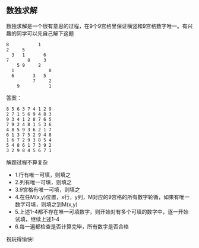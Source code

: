 ## 数独求解

数独求解是一个很有意思的过程，在9个9宫格里保证横竖和9宫格数字唯一。有兴趣的同学可以先自己解下这题

    8           1     
    2     5           
      3   1       6   
    7       8     3   
        5 9     2     
      1             8 
      6       3   5   
              7     2 
        9           1 




























答案：

    8 5 6 3 7 4 1 2 9 
    2 7 1 5 6 9 4 8 3 
    9 3 4 1 2 8 7 6 5 
    7 9 2 4 8 1 5 3 6 
    4 8 5 9 3 6 2 1 7 
    6 1 3 7 5 2 9 4 8 
    1 6 7 2 9 3 8 5 4 
    5 4 8 6 1 7 3 9 2 
    3 2 9 8 4 5 6 7 1

解题过程不算复杂
- 1.行有唯一可填，则填之
- 2.列有唯一可填，则填之
- 3.9宫格有唯一可填，则填之
- 4.在任M(x,y)位置，x行，y列，M对应的9宫格的所有数字轮循，如果有唯一数字可填，则填之到M(x,y)
- 5.上述1-4都不存在唯一可填数字，则开始对有多个可填的数字中，逐一开始试填，继续上述1-4
- 6.每一遍都检查是否计算完毕，所有数字是否合格

祝玩得愉快!

